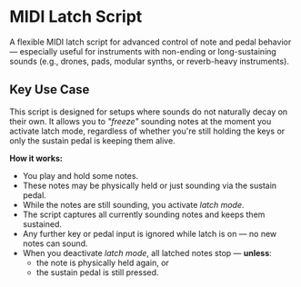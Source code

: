# MIDI Latch Script

A flexible MIDI latch script for advanced control of note and pedal behavior — especially useful for instruments with non-ending or long-sustaining sounds (e.g., drones, pads, modular synths, or reverb-heavy instruments).

## Key Use Case

This script is designed for setups where sounds do not naturally decay on their own. It allows you to *"freeze"* sounding notes at the moment you activate latch mode, regardless of whether you're still holding the keys or only the sustain pedal is keeping them alive.

**How it works:**
- You play and hold some notes.
- These notes may be physically held or just sounding via the sustain pedal.
- While the notes are still sounding, you activate *latch mode*.
- The script captures all currently sounding notes and keeps them sustained.
- Any further key or pedal input is ignored while latch is on — no new notes can sound.
- When you deactivate *latch mode*, all latched notes stop — **unless**:
  - the note is physically held again, or
  - the sustain pedal is still pressed.
